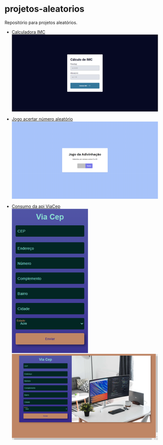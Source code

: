 # projetos-aleatorios
Repositório para projetos aleatórios.
<ul>
    <li style="margin-bottom: 16px;">
        <a href="http://nicolas-felsi.github.io/projetos-aleatorios/imc-dom/" target="_blank" rel="noopener noreferrer">Calculadora IMC</a>
        <img style="display: block;" width="500px" src="./readme-images/scrnli_17_05_2023_20-22-32.png">
    </li>
    <li>
        <a href="http://nicolas-felsi.github.io/projetos-aleatorios/numero-aleatorio/" target="_blank" rel="noopener noreferrer">Jogo acertar número aleatório</a>
        <img style="display: block;" width="500px" src="./readme-images/scrnli_17_05_2023_20-23-48.png">
    </li>
    <li style="margin-top: 1rem;">
        <a style="display: block;" href="https://nicolas-felsi.github.io/projetos-aleatorios/form-cep/" target="_blank" rel="noopener noreferrer">Consumo da api ViaCep</a>
        <img style="display: inline-block;" width="250px" src="./readme-images/mobile-form-cep.png">
        <img width="500px" src="./readme-images/desktop-form-cep.png">
    </li>
</ul>

